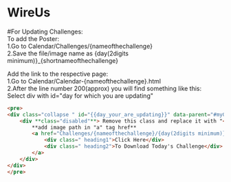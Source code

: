 # WireUs

#For Updating Challenges:<br>
To add the Poster:<br>
1.Go to Calendar/Challenges/{nameofthechallenge}<br>
2.Save the file/image name as {day(2digits minimum)}_{shortnameofthechallenge}<br>

Add the link to the respective page:<br>
1.Go to Calendar/Calendar-{nameofthechallenge}.html<br>
2.After the line number 200(approx) you will find something like this:<br>
Select div with id="day for which you are updating"<br>
```html
<pre>
<div class="collapse " id="{{day_your_are_updating}}" data-parent="#myGroup">
    <div **class="disabled"**> Remove this class and replace it with "<div>"
        **add image path in "a" tag href**
        <a href="Challenges/{nameofthechallenge}/{day(2digits minimum)}_{shortnameofthechallenge}" download>
            <div class=" heading1">Click Here</div>
            <div class=" heading2">To Download Today's Challenge</div>
        </a>
    </div>
</div>
</pre>
```